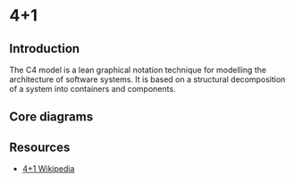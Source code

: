 # 4+1

## Introduction
The C4 model is a lean graphical notation technique for modelling the architecture of software systems. It is based on a structural decomposition of a system into containers and components.

## Core diagrams

## Resources
- [4+1 Wikipedia](https://en.wikipedia.org/wiki/4%2B1_architectural_view_model)
